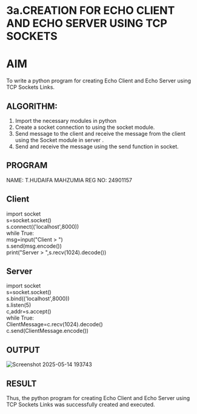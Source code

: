 # 3a.CREATION FOR ECHO CLIENT AND ECHO SERVER USING TCP SOCKETS
# AIM
To write a python program for creating Echo Client and Echo Server using TCP
Sockets Links.
## ALGORITHM:
1. Import the necessary modules in python
2. Create a socket connection to using the socket module.
3. Send message to the client and receive the message from the client using the Socket module in
 server .
4. Send and receive the message using the send function in socket.
## PROGRAM

NAME: T.HUDAIFA MAHZUMIA
REG NO: 24901157
## Client

import socket      
s=socket.socket()             
s.connect(('localhost',8000))        
while True:                   
    msg=input("Client > ")         
    s.send(msg.encode())                           
    print("Server > ",s.recv(1024).decode())              

## Server

import socket         
s=socket.socket()            
s.bind(('localhost',8000))      
s.listen(5)       
c,addr=s.accept()         
while True:                                
    ClientMessage=c.recv(1024).decode()             
    c.send(ClientMessage.encode())         

## OUTPUT
![Screenshot 2025-05-14 193743](https://github.com/user-attachments/assets/135c9bd4-aa9a-41a1-a695-68fb95285697)

## RESULT
Thus, the python program for creating Echo Client and Echo Server using TCP Sockets Links 
was successfully created and executed.
